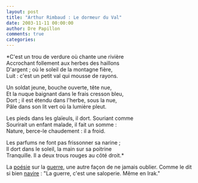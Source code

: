 ```yaml
---
layout: post
title: "Arthur Rimbaud : Le dormeur du Val"
date: 2003-11-11 00:00:00
author: Dre Papillon
comments: true
categories: 
---
```



*C'est un trou de verdure où chante une rivière<br />
Accrochant follement aux herbes des haillons<br />
D'argent ; où le soleil de la montagne fière,<br />
Luit : c'est un petit val qui mousse de rayons.

Un soldat jeune, bouche ouverte, tête nue,<br />
Et la nuque baignant dans le frais cresson bleu,<br />
Dort ; il est étendu dans l'herbe, sous la nue,<br />
Pâle dans son lit vert où la lumière pleut.

Les pieds dans les glaïeuls, il dort. Souriant comme<br />
Sourirait un enfant malade, il fait un somme :<br />
Nature, berce-le chaudement : il a froid.

Les parfums ne font pas frissonner sa narine ;<br />
Il dort dans le soleil, la main sur sa poitrine<br />
Tranquille. Il a deux trous rouges au côté droit.*

La [poésie](http://ebb.monblogue.com/2003/9/2) sur la [guerre](http://ebb.monblogue.com/2003/10/31), une autre façon de ne jamais oublier.  Comme le dit si bien [navire](http://navire.net/) : "La guerre, c'est une saloperie.  Même en Irak."